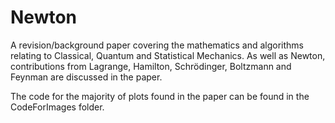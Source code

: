# Newton
A revision/background paper covering the mathematics and algorithms relating to Classical, Quantum and Statistical Mechanics. As well as Newton, contributions from Lagrange, Hamilton, Schrödinger, Boltzmann and Feynman are discussed in the paper. 

The code for the majority of plots found in the paper can be found in the CodeForImages folder.



